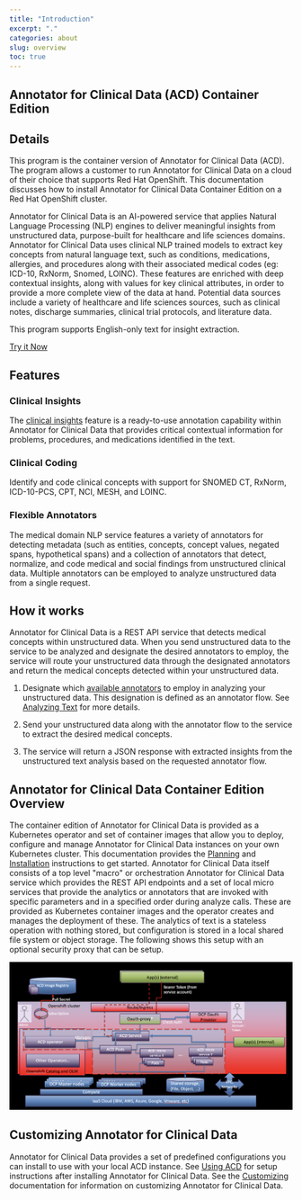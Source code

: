 ```yaml
---
title: "Introduction"
excerpt: "."
categories: about
slug: overview
toc: true
---
```

## Annotator for Clinical Data (ACD) Container Edition

## Details

This program is the container version of Annotator for Clinical Data (ACD).
The program allows a customer to run Annotator for Clinical Data on a cloud of their choice that supports Red Hat OpenShift.
This documentation discusses how to install Annotator for Clinical Data Container Edition on a Red Hat OpenShift cluster.

Annotator for Clinical Data is an AI-powered service that applies Natural Language Processing (NLP) engines to deliver meaningful insights from unstructured data, purpose-built for healthcare and life sciences domains. Annotator for Clinical Data uses clinical NLP trained models to extract key concepts from natural language text, such as conditions, medications, allergies, and procedures along with their associated medical codes (eg: ICD-10, RxNorm, Snomed, LOINC). These features are enriched with deep contextual insights, along with values for key clinical attributes, in order to provide a more complete view of the data at hand. Potential data sources include a variety of healthcare and life sciences sources, such as clinical notes, discharge summaries, clinical trial protocols, and literature data.

This program supports English-only text for insight extraction.

[Try it Now](https://acd-try-it-out.mybluemix.net/preview)

## Features

### Clinical Insights

The [clinical insights](/clouddocs/clinical_insights_overview/) feature is a ready-to-use annotation capability within Annotator for Clinical Data that provides critical contextual information for problems, procedures, and medications identified in the text.

### Clinical Coding

Identify and code clinical concepts with support for SNOMED CT, RxNorm, ICD-10-PCS, CPT, NCI, MESH, and LOINC.

### Flexible Annotators

The medical domain NLP service features a variety of annotators for detecting metadata (such as entities, concepts, concept values, negated spans, hypothetical spans)
and a collection of annotators that detect, normalize, and code medical and social findings from unstructured clinical data. Multiple annotators can be employed
to analyze unstructured data from a single request.

## How it works

Annotator for Clinical Data is a REST API service that detects medical concepts within unstructured data.
When you send unstructured data to the service to be analyzed and designate the desired annotators to employ,
the service will route your unstructured data through the designated annotators and return the medical concepts detected within your unstructured data.

1. Designate which [available annotators](/usage/overview/#available-annotators) to employ in analyzing your unstructured data.
   This designation is defined as an annotator flow. See [Analyzing Text](/usage/analyze_text/) for more details.

2. Send your unstructured data along with the annotator flow to the service to extract the desired medical concepts.

3. The service will return a JSON response with extracted insights from the unstructured text analysis based on the requested annotator flow.

## Annotator for Clinical Data Container Edition Overview

The container edition of Annotator for Clinical Data is provided as a Kubernetes operator and set of container images that allow you to deploy, configure and manage Annotator for Clinical Data instances on your own Kubernetes cluster.  This documentation provides the [Planning](../../planning/namespace/) and  [Installation](../../installing/prereqs/) instructions to get started.
Annotator for Clinical Data itself consists of a top level "macro" or orchestration Annotator for Clinical Data service which provides the REST API endpoints and a set of local micro services that provide the analytics or annotators that are invoked with specific parameters and in a specified order during analyze calls.   These are provided as Kubernetes container images and the operator creates and manages the deployment of these.
The analytics of text is a stateless operation with nothing stored, but configuration is stored in a local shared file system or object storage.
The following shows this setup with an optional security proxy that can be setup.

![Annotator for Clinical Data Container Edition](../../images/ACD-OCP-HLD.png)

## Customizing Annotator for Clinical Data

Annotator for Clinical Data provides a set of predefined configurations you can install to use with your local ACD instance.  See [Using ACD](../../usage/getting-started/) for setup instructions after installing Annotator for Clinical Data.  See the [Customizing](../../usage/customizing/) documentation for information on customizing Annotator for Clinical Data.
